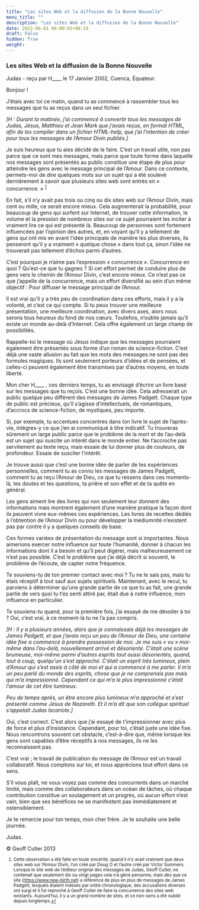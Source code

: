```yaml
---
title: "Les sites Web et la diffusion de la Bonne Nouvelle"
menu_title: ""
description: "Les sites Web et la diffusion de la Bonne Nouvelle"
date: 2022-06-01 06:00:01+00:10
draft: False
hidden: True
weight:
---
```

### Les sites Web et la diffusion de la Bonne Nouvelle

Judas - reçu par H____ le 17 Janvier 2002, Cuenca, Équateur.

Bonjour !

J’étais avec toi ce matin, quand tu as commencé à rassembler tous les messages que tu as reçus dans un seul fichier.

*[H : Durant la matinée, j’ai commencé à convertir tous les messages de Judas, Jésus, Matthieu et Jean Mark que j’avais reçus, en format HTML, afin de les compiler dans un fichier HTML-help, que j’ai l’intention de créer pour tous les messages de l’Amour Divin publiés.]*

Je suis heureux que tu aies  décidé de le faire. C’est un travail utile, non pas parce que ce sont mes messages, mais parce que toute forme dans laquelle nos messages sont présentés au public constitue une étape de plus pour atteindre les gens avec le message principal de l’Amour. Dans ce contexte, permets-moi de dire quelques mots sur un sujet qui a été soulevé dernièrement à savoir que plusieurs sites web sont entrés en « concurrence. » <sup id="a1">[1](#f1)</sup>

En fait, s’il n’y avait pas trois ou cinq ou dix sites web sur l’Amour Divin, mais cent ou mille, ce serait encore mieux. Cela augmenterait la probabilité, pour beaucoup de gens qui surfent sur Internet, de trouver cette information, le volume et la pression de nombreux sites sur ce sujet pourraient les inciter à vraiment lire ce qui est présenté là. Beaucoup de personnes sont fortement influencées par l’opinion des autres, et, en voyant qu’il y a tellement de gens qui ont mis en avant l’idée principale de manière les plus diverses, ils penseront qu’il y a vraiment « quelque chose » dans tout ça, sinon l’idée ne trouverait pas tellement d’échos parmi d’autres.

C’est pourquoi je n’aime pas l’expression « concurrence ». Concurrence en quoi ? Qu’est-ce que tu gagnes ? Si cet effort permet de conduire plus de gens vers le chemin de l’Amour Divin, c’est encore mieux. Ce n’est pas ce que j’appelle de la concurrence, mais un effort diversifié au sein d’un même objectif : Pour diffuser le message principal de l’Amour.

Il est vrai qu’il y a très peu de coordination dans ces efforts, mais il y a la volonté, et c’est ce qui compte. Si tu peux trouver une meilleure présentation, une meilleure coordination, avec divers axes, alors nous serons tous heureux du fond de nos cœurs. Toutefois, n’oublie jamais qu’il existe un monde au-delà d’Internet. Cela offre également un large champ de possibilités.

Rappelle-toi le message où Jésus indique que les messages pourraient également être présentés sous forme d’un roman de science-fiction. C’est déjà une vaste allusion au fait que les mots des messages ne sont pas des formules magiques. Ils sont seulement porteurs d’idées et de pensées, et celles-ci peuvent également être transmises par d’autres moyens, en toute liberté.

Mon cher H____ , ces derniers temps, tu as envisagé d’écrire un livre basé sur les messages que tu reçois. C’est une bonne idée. Cela adresserait un public quelque peu différent des messages de James Padgett. Chaque type de public est précieux, qu’il s’agisse d’intellectuels, de romantiques, d’accrocs de science-fiction, de mystiques, peu importe.

Si, par exemple, tu accentues concentres dans ton livre le sujet de l’après-vie, intègres-y ce que j’en ai communiqué à titre indicatif. Tu trouveras sûrement un large public parce que le problème de la mort et de l’au-delà est un sujet qui suscite un intérêt dans le monde entier. Ne t’accroche pas servilement au texte reçu, mais essaie de lui donner plus de couleurs, de profondeur. Essaie de susciter l’intérêt.

Je trouve aussi que c’est une bonne idée de parler de tes expériences personnelles, comment tu as connu les messages de James Padgett, comment tu as reçu l’Amour de Dieu, ce que tu ressens dans ces moments-là, tes doutes et tes questions, ta prière et son effet et de ta quête en général.

Les gens aiment lire des livres qui non seulement leur donnent des informations mais montrent également d’une manière pratique la façon dont ils peuvent vivre eux-mêmes ces expériences. Les livres de recettes dédiés à l’obtention de l’Amour Divin ou pour développer la médiumnité n’existent pas  par contre il y a quelques conseils de base.

Ces formes variées de présentation du message sont si importantes. Nous aimerions exercer notre influence sur toute l’humanité, donner à chacun les informations dont il a besoin et qu’il peut digérer, mais malheureusement ce n’est pas possible. C’est le problème que j’ai déjà décrit si souvent, le problème de l’écoute, de capter notre fréquence.

Te souviens-tu de ton premier contact avec moi ? Tu ne le sais pas, mais tu étais réceptif à tout sauf aux sujets spirituels. Maintenant, avec le recul, tu parviens à déterminer qu’une grande partie de ce que tu as fait, une grande partie de vers quoi tu t’es senti attiré par, était due à notre influence, mon influence en particulier.

Te souviens-tu quand, pour la première fois, j’ai essayé de me dévoiler à toi ? Oui, c’est vrai, à ce moment-là tu ne l’a pas compris.

*[H : Il y a plusieurs années, alors que je connaissais déjà les messages de James Padgett, et que j’avais reçu un peu de l’Amour de Dieu, une certaine idée fixe a commencé à prendre possession de moi. Je me suis « vu » moi-même dans l’au-delà, nouvellement arrivé et désorienté. C’était une scène brumeuse, moi-même parmi d’autres esprits tout aussi désorientés, quand, tout à coup, quelqu’un s’est approché. C’était un esprit très lumineux, plein d’Amour qui s’est assis à côté de moi et qui a commencé à me parler. Il m’a un peu parlé du monde des esprits, chose que je ne comprenais pas mais qui m’a impressionné. Cependant ce qui m’a le plus impressionné c’était l’amour de cet être lumineux.*

*Peu de temps après, un être encore plus lumineux m’a approché et s’est présenté comme Jésus de Nazareth. Et il m’a dit que son collègue spirituel s’appelait Judas Iscariote.]*

Oui, c’est correct. C’est alors que j’ai essayé de t’impressionner avec plus de force et plus d’insistance. Cependant, pour toi, c’était juste une idée fixe. Nous rencontrons souvent cet obstacle, c’est-à-dire que, même lorsque les gens sont capables d’être réceptifs à nos messages, ils ne les reconnaissent pas.

C’est vrai ; le travail de publication du message de l’Amour est un travail collaboratif. Nous comptons sur toi, et nous apprécions tout effort dans ce sens.

S’il vous plaît, ne vous voyez pas comme des concurrents dans un marché limité, mais comme des collaborateurs dans un océan de tâches, où chaque contribution constitue un soulagement et un progrès, où aucun effort n’est vain, bien que ses bénéfices ne se manifestent pas immédiatement et ostensiblement.

Je te remercie pour ton temps, mon cher frère. Je te souhaite une belle journée.

Judas.

© Geoff Cutler 2013
<small>

1. <large id="f1"> Cette observation a été faite en toute sincérité, quand il n’y avait vraiment que deux sites web sur l’Amour Divin, l’un créé par Doug O et l’autre créé par Victor Summers. Lorsque le site web de l’éditeur original des messages de Judas, Geoff Cutler, ne contenait que seulement dix ou vingt pages cela n’a gêné personne, mais dès que ce site (https://www.new-birth.net) a référencé de plus en plus de messages de James Padgett, lesquels étaient indexés par ordre chronologique, des accusations diverses ont surgi et il fut reproché à Geoff Cutler de faire la concurrence des sites web  existants. Aujourd’hui, il y a un grand nombre de sites, et ce non-sens a été oublié depuis longtemps.[↩](#a1)
